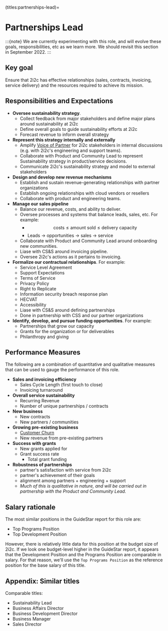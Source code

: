 (titles:partnerships-lead)=
# Partnerships Lead

:::{note}
We are currently experimenting with this role, and will evolve these goals, responsibilities, etc as we learn more.
We should revisit this section in September 2022.
:::

## Key goal

Ensure that 2i2c has effective relationships (sales, contracts, invoicing, service delivery) and the resources required to achieve its mission.

## Responsibilities and Expectations

- **Oversee sustainability strategy**.
  - Collect feedback from major stakeholders and define major plans around sustainability at 2i2c
  - Define overall goals to guide sustainability efforts at 2i2c
  - Forecast revenue to inform overall strategy
- **Represent this strategy internally and externally**
  - Amplify [Voice of Partner](https://www.zs.com/insights/high-techs-new-challenge-hearing-voices-of-channel-partners) for 2i2c stakeholders in internal discussions (e.g. with 2i2c's engineering and support teams).
  - Collaborate with Product and Community Lead to represent Sustainability strategy in product/service decisions.
  - Communicate 2i2c's sustainability strategy and model to external stakeholders
- **Design and develop new revenue mechanisms**
  - Establish and sustain revenue-generating relationships with partner organizations
  - Establish ongoing relationships with cloud vendors or resellers
  - Collaborate with product and engineering teams.
- **Manage our sales pipeline**
  - Balance our revenue, costs, and ability to deliver.
  - Oversee processes and systems that balance leads, sales, etc. For example:
    - $$
      \mbox{costs} \leq \mbox{amount sold}  \leq \mbox{delivery capacity}
      $$
    - Leads $\rightarrow$ opportunities $\rightarrow$ sales $\rightarrow$ service
  - Collaborate with Product and Community Lead around onboarding new communities.
  - Liase with CS&S around invoicing pipeline.
  - Oversee 2i2c's actions as it pertains to invoicing.
- **Formalize our contractual relationships**. For example:
  - Service Level Agreement
  - Support Expectations
  - Terms of Service
  - Privacy Policy
  - Right to Replicate
  - Information security breach response plan
  - HECVAT
  - Accessibility
  - Liase with CS&S around defining partnerships
  - Done in partnership with CSS and our partner organizations
- **Identify, develop, and pursue funding opportunities**. For example:
  - Partnerships that grow our capacity
  - Grants for the organization or for deliverables
  - Philanthropy and giving

## Performance Measures

The following are a combination of quantitative and qualitative measures that can be used to gauge the performance of this role.

- **Sales and invoicing efficiency**
  - Sales Cycle Length (first touch to close)
  - Invoicing turnaround
- **Overall service sustainability**
  - Recurring Revenue
  - Number of unique partnerships / contracts
- **New business**
  - New contracts
  - New partners / communities
- **Growing pre-existing business**
  - [Customer Churn](https://www.salesforce.com/resources/articles/how-calculate-customer-churn-and-revenue-churn/)
  - New revenue from pre-existing partners
- **Success with grants**
  - New grants applied for
  - Grant success rate
    - Total grant funding
- **Robustness of partnerships**
  - partner's satisfaction with service from 2i2c
  - partner's achievement of their goals
  - alignment among partners + engineering + support
  - _Much of this is qualitative in nature, and will be carried out in partnership with the Product and Community Lead._

## Salary rationale

The most similar positions in the GuideStar report for this role are:

- Top Programs Position
- Top Development Position

However, there is relatively little data for this position at the budget size of 2i2c.
If we look one budget-level higher in the GuideStar report, it appears that the Development Position and the Programs Position are comparable in salary.
For that reason, we'll use the `Top Programs Position` as the reference position for the base salary of this title.

## Appendix: Similar titles

Comparable titles:

- Sustainability Lead
- Business Affairs Director
- Business Development Director
- Business Manager
- Sales Director